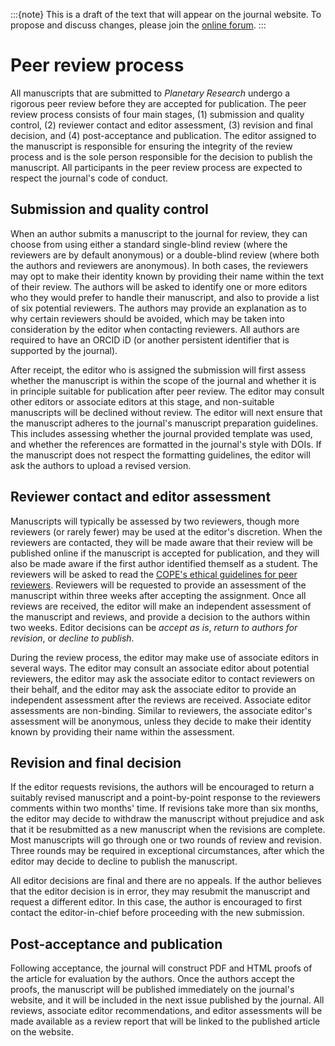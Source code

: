 :::{note}
This is a draft of the text that will appear on the journal website. To propose and discuss changes, please join the [online forum](#forum).
:::

# Peer review process

All manuscripts that are submitted to *Planetary Research* undergo a rigorous peer review before they are accepted for publication. The peer review process consists of four main stages, (1) submission and quality control, (2) reviewer contact and editor assessment, (3) revision and final decision, and (4) post-acceptance and publication. The editor assigned to the manuscript is responsible for ensuring the integrity of the review process and is the sole person responsible for the decision to publish the manuscript. All participants in the peer review process are expected to respect the journal's code of conduct.

## Submission and quality control

When an author submits a manuscript to the journal for review, they can choose from using either a standard single-blind review (where the reviewers are by default anonymous) or a double-blind review (where both the authors and reviewers are anonymous). In both cases, the reviewers may opt to make their identity known by providing their name within the text of their review. The authors will be asked to identify one or more editors who they would prefer to handle their manuscript, and also to provide a list of six potential reviewers. The authors may provide an explanation as to why certain reviewers should be avoided, which may be taken into consideration by the editor when contacting reviewers. All authors are required to have an ORCID iD (or another persistent identifier that is supported by the journal).

After receipt, the editor who is assigned the submission will first assess whether the manuscript is within the scope of the journal and whether it is in principle suitable for publication after peer review. The editor may consult other editors or associate editors at this stage, and non-suitable manuscripts will be declined without review. The editor will next ensure that the manuscript adheres to the journal's manuscript preparation guidelines. This includes assessing whether the journal provided template was used, and whether the references are formatted in the journal's style with DOIs. If the manuscript does not respect the formatting guidelines, the editor will ask the authors to upload a revised version.

## Reviewer contact and editor assessment

Manuscripts will typically be assessed by two reviewers, though more reviewers (or rarely fewer) may be used at the editor's discretion. When the reviewers are contacted, they will be made aware that their review will be published online if the manuscript is accepted for publication, and they will also be made aware if the first author identified themself as a student. The reviewers will be asked to read the [COPE's ethical guidelines for peer reviewers](https://publicationethics.org/guidance/guideline/ethical-guidelines-peer-reviewers). Reviewers will be requested to provide an assessment of the manuscript within three weeks after accepting the assignment. Once all reviews are received, the editor will make an independent assessment of the manuscript and reviews, and provide a decision to the authors within two weeks. Editor decisions can be *accept as is*, *return to authors for revision*, or *decline to publish*.

During the review process, the editor may make use of associate editors in several ways. The editor may consult an associate editor about potential reviewers, the editor may ask the associate editor to contact reviewers on their behalf, and the editor may ask the associate editor to provide an independent assessment after the reviews are received. Associate editor assessments are non-binding. Similar to reviewers, the associate editor's assessment will be anonymous, unless they decide to make their identity known by providing their name within the assessment.

## Revision and final decision

If the editor requests revisions, the authors will be encouraged to return a suitably revised manuscript and a point-by-point response to the reviewers comments within two months' time. If revisions take more than six months, the editor may decide to withdraw the manuscript without prejudice and ask that it be resubmitted as a new manuscript when the revisions are complete. Most manuscripts will go through one or two rounds of review and revision. Three rounds may be required in exceptional circumstances, after which the editor may decide to decline to publish the manuscript.

All editor decisions are final and there are no appeals. If the author believes that the editor decision is in error, they may resubmit the manuscript and request a different editor. In this case, the author is encouraged to first contact the editor-in-chief before proceeding with the new submission.

## Post-acceptance and publication

Following acceptance, the journal will construct PDF and HTML proofs of the article for evaluation by the authors. Once the authors accept the proofs, the manuscript will be published immediately on the journal's website, and it will be included in the next issue published by the journal. All reviews, associate editor recommendations, and editor assessments will be made available as a review report that will be linked to the published article on the website.
